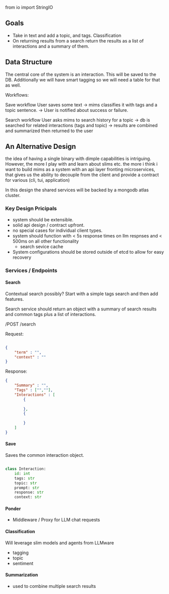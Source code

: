 from io import StringIO

## Goals
- Take in text and add a topic, and tags. Classification
- On returning results from a search return the results as a list of interactions and a summary of them.

## Data Structure

The central core of the system is an interaction. This will be saved to the DB. 
Additionally we will have smart tagging so we will need a table for that as well.

Workflows:

Save workflow
User saves some text -> mims classifies it with tags and a topic sentence. -> User is notified about success or failure.

Search workflow
User asks mims to search history for a topic -> db is searched for related interactions (tags and topic) -> results are combined and summarized then returned to the user

## An Alternative Design

the idea of having a single binary with dimple capabilities is intriguing. However, the more I play with and learn about slims etc. the more i think i want to build mims as a system with an api layer fronting microservices, that gives us the ability to decouple from the client and provide a contract for various (cli, tui, application)

In this design the shared services will be backed by a mongodb atlas cluster.

### Key Design Pricipals

- system should be extensible.
- solid api design / contract upfront.
- no special cases for individual client types.
- system should function with < 5s response times on llm respnses and < 500ms on all other functionality
	- search sevice cache
- System configurations should be stored outside of etcd to allow for easy recovery

### Services / Endpoints

#### Search
Contextual search possibly? Start with a simple tags search and then add features.

Search service should return an object with a summary of search results and common tags
plus a list of interactions.

/POST /search 

Request:
```json

{
	"term" : "",
	"context" : ""
}

```

Response:
```json
{
	"Summary" : "",
	"Tags" : ["",""],
	"Interactions" : [
		{
			
		},
		{
			
		}
	]
}

```

#### Save

Saves the common interaction object.

```python

class Interaction:
	id: int
	tags: str
	topic: str
	prompt: str
	response: str
	context: str
```

#### Ponder
- Middleware / Proxy for LLM chat requests

#### Classification

Will leverage slim models and agents from LLMware

- tagging
- topic
- sentiment

#### Summarization

- used to combine multiple search results
